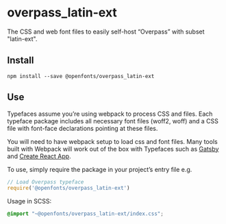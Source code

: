 
# overpass_latin-ext

The CSS and web font files to easily self-host “Overpass” with subset "latin-ext".

## Install

`npm install --save @openfonts/overpass_latin-ext`

## Use

Typefaces assume you’re using webpack to process CSS and files. Each typeface
package includes all necessary font files (woff2, woff) and a CSS file with
font-face declarations pointing at these files.

You will need to have webpack setup to load css and font files. Many tools built
with Webpack will work out of the box with Typefaces such as [Gatsby](https://github.com/gatsbyjs/gatsby)
and [Create React App](https://github.com/facebookincubator/create-react-app).

To use, simply require the package in your project’s entry file e.g.

```javascript
// Load Overpass typeface
require('@openfonts/overpass_latin-ext')
```

Usage in SCSS:
```scss
@import "~@openfonts/overpass_latin-ext/index.css";
```
